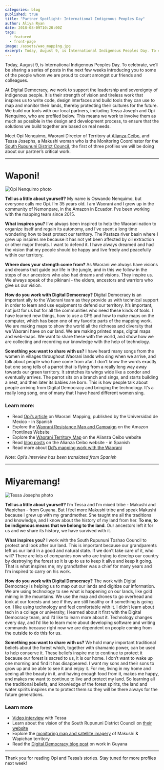 ```yaml
---
categories: blog
published: true
title: "Partner Spotlight: International Indigenous Peoples Day"
author: Aliya Ryan
date: 2018-08-09T10:20:00Z
tags:
  - featured
  - front-page
image: /assets/wao_mapping.jpg
excerpt: Today, August 9, is International Indigenous Peoples Day. To celebrate, we’ll be sharing a series of posts in the next few weeks introducing you to some of the people whom we are proud to count amongst our friends and colleagues.  
---
```


Today, August 9, is International Indigenous Peoples Day. To celebrate, we’ll be sharing a series of posts in the next few weeks introducing you to some of the people whom we are proud to count amongst our friends and colleagues. 

At Digital Democracy, we work to support the leadership and sovereignty of indigenous people. It is their strength of vision and tireless work that inspires us to write code, design interfaces and build tools they can use to map and monitor their lands, thereby protecting their cultures for the future. We build our tools with our local partners, including Tessa Joseph and Opi Nenquimo, who are profiled below. This means we work to involve them as much as possible in the design and development process, to ensure that the solutions we build together are based on real needs.

Meet Opi Nenquimo, Waorani Director of Territory at [Alianza Ceibo](https://www.alianzaceibo.org/), and Tessa Josephs, a Makushi woman who is the Monitoring Coordinator for the [South Rupununi District Council](http://wapichanao.communitylands.org/index.html), the first of three profiles we will be doing about our partner’s critical work.  

- - - - - - - - - -

# Waponi!

<div class="profile-image">
  <img alt="Opi Nenquimo photo" src="/assets/opi-1.jpg">
</div>

**Tell us a little about yourself?** My name is Oswando Nenquimo, but everyone calls me Opi. I’m 35 years old. I am Waorani and I grew up in the community of Nemonpare, in the Amazon in Ecuador. I’ve been working with the mapping team since 2015.

**What inspires you?** I’ve always been inspired to help the Waorani nation to organize itself and regain its autonomy, and I’ve spent a long time wondering how to best protect our territory. The Pastaza river basin where I grew up inspires me because it has not yet been affected by oil extraction or other major threats. I want to defend it. I have always dreamed and had the vision that my people should be happy and live freely and peacefully within our territory.

**Where does your strength come from?** As Waorani we always have visions and dreams that guide our life in the jungle, and in this we follow in the steps of our ancestors who also had dreams and visions. They inspire us. We always speak of the pikinani - the elders, ancestors and warriors who give us our vision.

**How do you work with Digital Democracy?**  Digital Democracy is an important ally to the Waorani team as they provide us with technical support in order to learn and use equipment to defend our territory. It’s important, not just for us but for all the communities who need these kinds of tools. I have learned new things, how to use a GPS and how to make maps on the computer, which has been one of my favorite parts of the mapping work. We are making maps to show the world all the richness and diversity that we Waorani have on our land. We are making printed maps, digital maps and web-maps. We want to share these with the world, and show how we are collecting and recording our knowledge with the help of technology.

**Something you want to share with us?** I have heard many songs from the women in villages throughout Waorani lands who sing when we arrive, and talk about people who have come from afar. I don’t know the words exactly but one song tells of a parrot that is flying from a really long way away towards our green territory. It stretches its wings wide like a condor and eventually arrives. The parrot sits on a branch and sings, and starts building a nest, and then later its babies are born. This is how people talk about people arriving from Digital Democracy and bringing the technology. It’s a really long song, one of many that I have heard different women sing.

### Learn more: 

  * Read [Opi’s article](https://www.revistadelauniversidad.mx/articles/15aa78e7-d712-4ae5-8daf-9431390313bd/mapeo-territorial-waorani) on Waorani Mapping, published by the Universidad de Mexico - in Spanish
  * Explore the [Waorani Resistance Map and Campaign](https://waoresist.amazonfrontlines.org/explore/) on the Amazon Frontlines Website
  * Explore the [Waorani Territory Map](https://www.alianzaceibo.org/mapas/waorani/) on the Alianza Ceibo website
  * Read [blog posts](https://www.alianzaceibo.org/blog/) on the Alianza Ceibo website - in Spanish
  * Read more about [Dd’s mapping work with the Waorani](http://www.tieppu.com/blog/update-from-the-ecuadorian-amazon/)

*Note: Opi’s interview has been translated from Spanish*

- - - - - - - - - -

# Miyaremang!

<div class="profile-image">
  <img alt="Tessa Josephs photo" src="/assets/tessa-1.jpg">
</div>

**Tell us a little about yourself?** I’m Tessa and I’m mixed tribe - Makushi and Wapichan - from Guyana. But I feel more Makushi tribe and speak Makushi because I grew up with my grandmother. She taught me all the traditions and knowledge, and I know about the history of my land from her. **To me, to be indigenous means that we belong to the land**. Our ancestors left it for us and we share its history, we have survived with it.

**What inspires you?** I work with the South Rupununi Toshao Council to protect and look after our land. This is important because our grandparents left us our land in a good and natural state. If we don’t take care of it, who will? There are lots of companies now who are trying to develop our country by destroying the forest so it is up to us to keep it alive and keep it going. That is what inspires me; my grandfather was a chief for many years and I’m inspired to carry on his work.

**How do you work with Digital Democracy?** The work with Digital Democracy is helping us to map out our lands and digitize our information. We are using technology to see what is happening on our lands, like gold mining in the mountains. We use the map and drones to go overhead and look at our forests and see if they are still healthy or if something is going on. I like using technology and feel comfortable with it. I didn’t learn about tech in a college or university; I learned about it first with the Digital Democracy team, and I’d like to learn more about it. Technology changes every day, and I’d like to learn more about developing software and writing commands because right now we are dependent on people coming from the outside to do this for us.

**Something you want to share with us?** We hold many important traditional beliefs about the forest which, together with shamanic power, can be used to help conserve it. These beliefs inspire me to continue to protect it because our forest is sacred to us, it is our home. I don’t want to wake up one morning and find it has disappeared. I want my sons and their sons to grow up and be able to see it and enjoy it. For me, living in my home and seeing all the beauty in it, and having enough food from it, makes me happy, and makes me want to continue to live and protect my land. So learning all the traditional beliefs, and knowledge of the forest spirits, the land and water spirits inspires me to protect them so they will be there always for the future generations.
 

### Learn more

  * [Video interview](https://vimeo.com/166881683) with Tessa 
  * Learn about the vision of the South Rupununi District Council on [their website](http://wapichanao.communitylands.org/index.html)
  * Explore the [monitoring map and satellite imagery](http://wapichanao.communitylands.org/map.html) of Makushi & Wapichan territory
  * Read the [Digital Democracy blog post](http://www.tieppu.com/blog/wapichan-publish-monitoring-data/) on work in Guyana

---

Thank you for reading Opi and Tessa’s stories. Stay tuned for more profiles next week! 
